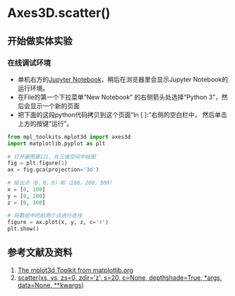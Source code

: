 # Axes3D.scatter()

## 开始做实体实验

### 在线调试环境

- 单机右方的[Jupyter Notebook](https://mybinder.org/v2/gh/ipython/ipython-in-depth/master?filepath=binder/Index.ipynb)，稍后在浏览器里会显示Jupyter Notebook的运行环境。
- 在File的第一个下拉菜单“New Notebook” 的右侧箭头处选择“Python 3”，然后会显示一个新的页面
- 把下面的这段python代码拷贝到这个页面“In [ ]:”右侧的空白栏中， 然后单击上方的按键“运行”。

```python
from mpl_toolkits.mplot3d import axes3d
import matplotlib.pyplot as plt
 
# 打开画图窗口1，在三维空间中绘图
fig = plt.figure(1)
ax = fig.gca(projection='3d')
 
# 给出点（0，0，0）和（100，200，300）
x = [0, 100]
y = [0, 200]
z = [0, 300]
 
# 将数组中的前两个点进行连线
figure = ax.plot(x, y, z, c='r')
plt.show()
```

## 参考文献及资料

1. [The mplot3d Toolkit from matplotlib.org](https://matplotlib.org/stable/tutorials/toolkits/mplot3d.html)
2. [scatter(xs, ys, zs=0, zdir='z', s=20, c=None, depthshade=True, *args, data=None, **kwargs)](https://matplotlib.org/stable/api/_as_gen/mpl_toolkits.mplot3d.axes3d.Axes3D.html#mpl_toolkits.mplot3d.axes3d.Axes3D.scatter)

